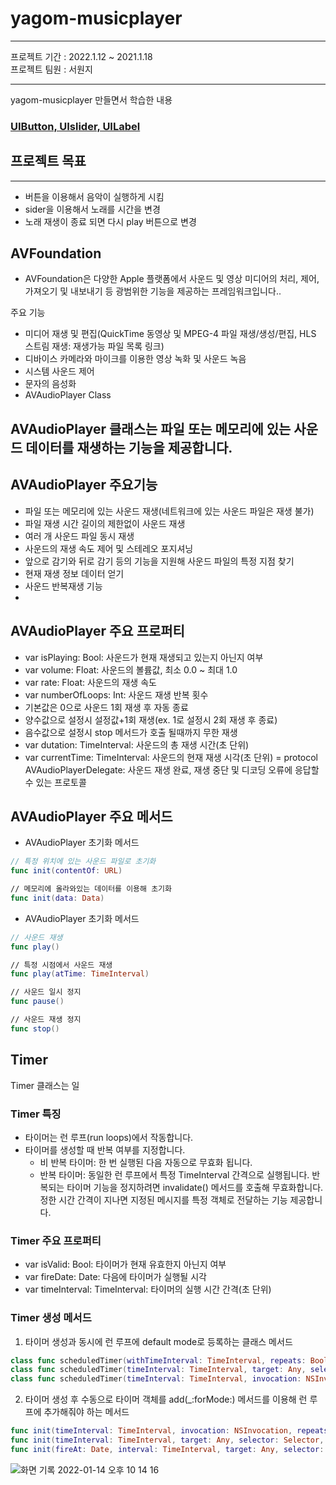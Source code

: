 # yagom-musicplayer
___
 프로젝트 기간 : 2022.1.12 ~ 2021.1.18    
 프로젝트 팀원 : 서원지 
___
 yagom-musicplayer 만들면서 학습한  내용     
 ### [UIButton, UIslider, UILabel](https://www.notion.so/royblog/UIButton-UISlider-UILabel-6fcb351f33e6411b97403f890d48fdca)  
 
 
 ## 프로젝트 목표 
 ___ 
 - 버튼을 이용해서 음악이 실행하게 시킴
 - sider을 이용해서 노래를 시간을 변경
 - 노래 재생이 종료 되면 다시  play 버튼으로 변경 
 
 ## AVFoundation
- AVFoundation은 다양한 Apple 플랫폼에서 사운드 및 영상 미디어의 처리, 제어, 가져오기 및 내보내기 등 광범위한 기능을 제공하는 프레임워크입니다..

주요 기능
- 미디어 재생 및 편집(QuickTime 동영상 및 MPEG-4 파일 재생/생성/편집, HLS 스트림 재생: 재생가능 파일 목록 링크)
- 디바이스 카메라와 마이크를 이용한 영상 녹화 및 사운드 녹음
- 시스템 사운드 제어
- 문자의 음성화
- AVAudioPlayer Class

## AVAudioPlayer 클래스는 파일 또는 메모리에 있는 사운드 데이터를 재생하는 기능을 제공합니다.

## AVAudioPlayer 주요기능
- 파일 또는 메모리에 있는 사운드 재생(네트워크에 있는 사운드 파일은 재생 불가)
- 파일 재생 시간 길이의 제한없이 사운드 재생
- 여러 개 사운드 파일 동시 재생
- 사운드의 재생 속도 제어 및 스테레오 포지셔닝
- 앞으로 감기와 뒤로 감기 등의 기능을 지원해 사운드 파일의 특정 지점 찾기
- 현재 재생 정보 데이터 얻기
- 사운드 반복재생 기능   
- 
## AVAudioPlayer 주요 프로퍼티
- var isPlaying: Bool: 사운드가 현재 재생되고 있는지 아닌지 여부
- var volume: Float: 사운드의 볼륨값, 최소 0.0 ~ 최대 1.0
- var rate: Float: 사운드의 재생 속도
- var numberOfLoops: Int: 사운드 재생 반복 횟수
- 기본값은 0으로 사운드 1회 재생 후 자동 종료
- 양수값으로 설정시 설정값+1회 재생(ex. 1로 설정시 2회 재생 후 종료)
- 음수값으로 설정시 stop 메서드가 호출 될때까지 무한 재생
- var dutation: TimeInterval: 사운드의 총 재생 시간(초 단위)
- var currentTime: TimeInterval: 사운드의 현재 재생 시각(초 단위)
= protocol AVAudioPlayerDelegate: 사운드 재생 완료, 재생 중단 및 디코딩 오류에 응답할 수 있는 프로토콜

## AVAudioPlayer 주요 메서드
 - AVAudioPlayer 초기화 메서드   
 ```swift
 // 특정 위치에 있는 사운드 파일로 초기화 
func init(contentOf: URL)

// 메모리에 올라와있는 데이터를 이용해 초기화
func init(data: Data)
 ```

- AVAudioPlayer 초기화 메서드  

```swift
// 사운드 재생
func play()

// 특정 시점에서 사운드 재생
func play(atTime: TimeInterval)

// 사운드 일시 정지
func pause()

// 사운드 재생 정지 
func stop()
```    

## Timer

Timer 클래스는 일   

 ### Timer 특징
- 타이머는 런 루프(run loops)에서 작동합니다.
- 타이머를 생성할 때 반복 여부를 지정합니다.
    - 비 반복 타이머: 한 번 실행된 다음 자동으로 무효화 됩니다.
    - 반복 타이머: 동일한 런 루프에서 특정 TimeInterval 간격으로 실행됩니다. 반복되는 타이머 기능을 정지하려면 invalidate() 메서드를 호출해 무효화합니다.정한 시간 간격이 지나면 지정된 메시지를 특정 객체로       전달하는 기능 제공합니다.     
    
 ### Timer 주요 프로퍼티
 - var isValid: Bool: 타이머가 현재 유효한지 아닌지 여부
 - var fireDate: Date: 다음에 타이머가 실행될 시각
 - var timeInterval: TimeInterval: 타이머의 실행 시간 간격(초 단위)

### Timer 생성 메서드
1. 타이머 생성과 동시에 런 루프에 default mode로 등록하는 클래스 메서드   
 
 ```swift
 class func scheduledTimer(withTimeInterval: TimeInterval, repeats: Bool, block: (Timer) -> Void)
class func scheduledTimer(timeInterval: TimeInterval, target: Any, selector: Selector, userInfo: Any?, repeats: Bool)
class func scheduledTimer(timeInterval: TimeInterval, invocation: NSInvocation, repeats: Bool)  
 ``` 
 2. 타이머 생성 후 수동으로 타이머 객체를 add(_:forMode:) 메서드를 이용해 런 루프에 추가해줘야 하는 메서드    
 
 ```swift
 func init(timeInterval: TimeInterval, invocation: NSInvocation, repeats: Bool)
func init(timeInterval: TimeInterval, target: Any, selector: Selector, userInfo: Any?, repeats: Bool)
func init(fireAt: Date, interval: TimeInterval, target: Any, selector: Selector, userInfo: Any?, repeats: Bool)
  ```    
 ![화면 기록 2022-01-14 오후 10 14 16](https://user-images.githubusercontent.com/75601594/149521468-faf9c9b4-c06b-453c-9d47-9892fe58f680.gif)









